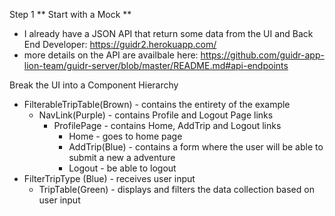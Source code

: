 Step 1 ** Start with a Mock **
- I already have a JSON API that return some data from the UI and Back End Developer: https://guidr2.herokuapp.com/
- more details on the API are availbale here: https://github.com/guidr-app-lion-team/guidr-server/blob/master/README.md#api-endpoints

Break the UI into a Component Hierarchy 
- FilterableTripTable(Brown) - contains the entirety of the example
    -  NavLink(Purple) - contains Profile and Logout Page links
        - ProfilePage - contains Home, AddTrip and Logout links
            - Home - goes to home page
            - AddTrip(Blue) - contains a form where the user will be able to submit a new a adventure
            - Logout - be able to logout
- FilterTripType (Blue) - receives user input
    - TripTable(Green) - displays and filters the data collection based on user input
